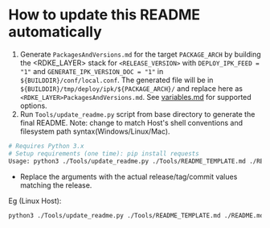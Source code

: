# How to update this README automatically

1. Generate `PackagesAndVersions.md` for the target `PACKAGE_ARCH` by building the <RDKE_LAYER> stack for `<RELEASE_VERSION>` with `DEPLOY_IPK_FEED = "1"` and `GENERATE_IPK_VERSION_DOC = "1"` in `${BUILDDIR}/conf/local.conf`. The generated file will be in `${BUILDDIR}/tmp/deploy/ipk/${PACKAGE_ARCH}/` and replace here as `<RDKE_LAYER>PackagesAndVersions.md`. See [variables.md](https://github.com/rdkcentral/meta-stack-layering-support/blob/<STACKLAYERING_VERSION>/docs/variables.md) for supported options.
2. Run `Tools/update_readme.py` script from base directory to generate the final README. Note: change to match Host's shell conventions and filesystem path syntax(Windows/Linux/Mac).
```sh
# Requires Python 3.x
# Setup requirements (one time): pip install requests
Usage: python3 ./Tools/update_readme.py ./Tools/README_TEMPLATE.md ./README.md <MANIFEST_NAME> 4.5.2
```
- Replace the arguments with the actual release/tag/commit values matching the release.

Eg (Linux Host):
```sh
python3 ./Tools/update_readme.py ./Tools/README_TEMPLATE.md ./README.md rdke-raspberrypi.xml 4.5.2
```
